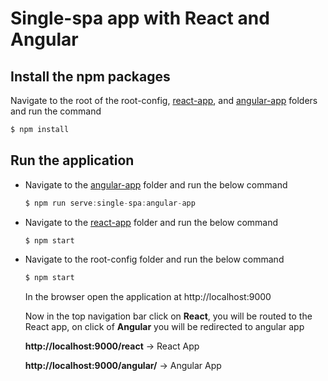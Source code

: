 # Single-spa app with React and Angular

## Install the npm packages
Navigate to the root of the root-config, [react-app](https://github.com/nitinreddy3/react-app), and [angular-app](https://github.com/nitinreddy3/angular-app) folders and run the command
```js
$ npm install
```

## Run the application

- Navigate to the [angular-app](https://github.com/nitinreddy3/angular-app) folder and run the below command
  ```js
  $ npm run serve:single-spa:angular-app
  ```
- Navigate to the [react-app](https://github.com/nitinreddy3/react-app) folder and run the below command
  ```js
  $ npm start
  ```
- Navigate to the root-config folder and run the below command
  ```js
  $ npm start
  ```
  
  In the browser open the application at http://localhost:9000
  
  Now in the top navigation bar click on **React**, you will be routed to the React app, on click of **Angular** you will be redirected to angular app
  
  **http://localhost:9000/react** -> React App
  
  **http://localhost:9000/angular/** -> Angular App
